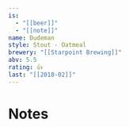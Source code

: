 ```yaml
---
is:
  - "[[beer]]"
  - "[[note]]"
name: Dudeman
style: Stout - Oatmeal
brewery: "[[Starpoint Brewing]]"
abv: 5.5
rating: 👍
last: "[[2018-02]]"
---
```

# Notes

